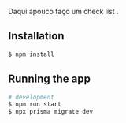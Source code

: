 
 Daqui apouco faço um check list .


## Installation

```bash
$ npm install
```


## Running the app

```bash
# development
$ npm run start
$ npx prisma migrate dev
